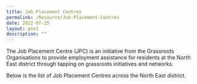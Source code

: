 ```yaml
---
title: Job Placement Centres
permalink: /Resource/Job-Placement-Centres
date: 2022-07-25
layout: post
description: ""
---
```

The Job Placement Centre (JPC) is an initiative from the Grassroots Organisations to provide employment assistance for residents at the North East district through tapping on grassroots initiatives and networks.  
  
Below is the list of Job Placement Centres across the North East district.
